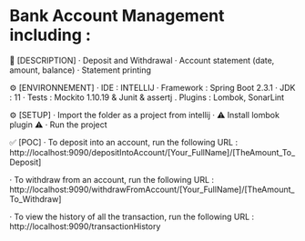 # Bank Account Management including : 

📙 [DESCRIPTION]
· Deposit and Withdrawal
· Account statement (date, amount, balance)
· Statement printing

⚙️ [ENVIRONNEMENT]
· IDE : INTELLIJ
· Framework : Spring Boot 2.3.1
· JDK : 11
· Tests : Mockito 1.10.19 & Junit & assertj
. Plugins : Lombok, SonarLint

⚙️ [SETUP]
· Import the folder as a project from intellij
· ⚠️ Install lombok plugin ⚠️
· Run the project

✅ [POC]
· To deposit into an account, run the following URL : 
http://localhost:9090/depositIntoAccount/[Your_FullName]/[TheAmount_To_Deposit]

· To withdraw from an account, run the following URL : 
http://localhost:9090/withdrawFromAccount/[Your_FullName]/[TheAmount_To_Withdraw]

· To view the history of all the transaction, run the following URL : 
http://localhost:9090/transactionHistory
